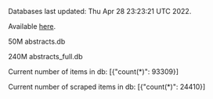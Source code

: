 Databases last updated: Thu Apr 28 23:23:21 UTC 2022. 

Available [here](https://github.com/cbeauhilton/ash-db/releases).


50M	abstracts.db

240M	abstracts_full.db

Current number of items in db:
[{"count(*)": 93309}]

Current number of scraped items in db:
[{"count(*)": 24410}]
